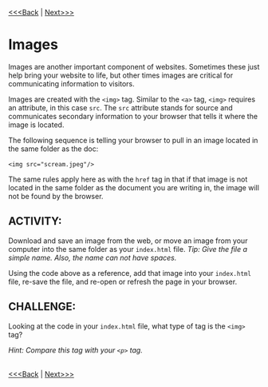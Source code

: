[<<<Back](links.md) | [Next>>>](conventions.md)

# Images

Images are another important component of websites. Sometimes these just help bring your website to life, but other times images are critical for communicating information to visitors. 

Images are created with the `<img>` tag. Similar to the `<a>` tag, `<img>` requires an attribute, in this case `src`. The `src` attribute stands for source and communicates secondary information to your browser that tells it where the image is located. 

The following sequence is telling your browser to pull in an image located in the same folder as the doc: 

	<img src="scream.jpeg"/>

The same rules apply here as with the `href` tag in that if that image is not located in the same folder as the document you are writing in, the image will not be found by the browser.

## ACTIVITY:
Download and save an image from the web, or move an image from your computer into the same folder as your `index.html` file. *Tip: Give the file a simple name. Also, the name can not have spaces.* 

Using the code above as a reference, add that image into your `index.html` file, re-save the file, and re-open or refresh the page in your browser. 

## CHALLENGE: 
Looking at the code in your `index.html` file, what type of tag is the `<img>` tag? 

*Hint: Compare this tag with your `<p>` tag.*
<br/>
<br/>

[<<<Back](links.md) | [Next>>>](conventions.md)